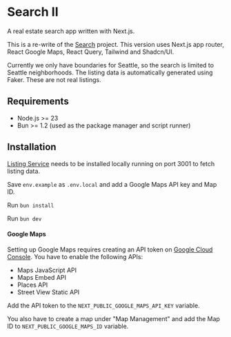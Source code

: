# Search II

A real estate search app written with Next.js.

This is a re-write of the [Search](https://github.com/adamwgriffin/search)
project. This version uses Next.js app router, React Google Maps, React Query,
Tailwind and Shadcn/UI.

Currently we only have boundaries for Seattle, so the
search is limited to Seattle neighborhoods. The listing data is automatically
generated using Faker. These are not real listings.

## Requirements

- Node.js >= 23
- Bun >= 1.2 (used as the package manager and script runner)

## Installation

[Listing Service](https://github.com/adamwgriffin/listing_service) needs to be
installed locally running on port 3001 to fetch listing data.

Save `env.example` as `.env.local` and add a Google Maps API key and Map ID.

Run `bun install`

Run `bun dev`

#### Google Maps

Setting up Google Maps requires creating an API token on [Google Cloud Console](https://console.cloud.google.com/).
You have to enable the following APIs:

- Maps JavaScript API
- Maps Embed API
- Places API
- Street View Static API

Add the API token to the `NEXT_PUBLIC_GOOGLE_MAPS_API_KEY` variable.

You also have to create a map under "Map Management" and add the Map ID to
`NEXT_PUBLIC_GOOGLE_MAPS_ID` variable.
